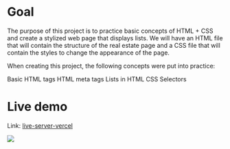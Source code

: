 # Goal

The purpose of this project is to practice basic concepts of HTML + CSS and create a stylized web page that displays lists. We will have an HTML file that will contain the structure of the real estate page and a CSS file that will contain the styles to change the appearance of the page.

When creating this project, the following concepts were put into practice:

Basic HTML tags
HTML meta tags
Lists in HTML
CSS Selectors

# Live demo

Link: [live-server-vercel](https://estate-agency-wine.vercel.app/)

<img src="/assets/presentation-gif.gif">